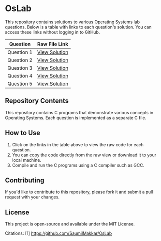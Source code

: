 # OsLab

This repository contains solutions to various Operating Systems lab questions. Below is a table with links to each question's solution. You can access these links without logging in to GitHub.

| Question | Raw File Link |
|----------|---------------|
| Question 1 | [View Solution](https://raw.githubusercontent.com/SaumilMakkar/OsLab/main/Q1.c) |
| Question 2 | [View Solution](https://raw.githubusercontent.com/SaumilMakkar/OsLab/main/Q2.c) |
| Question 3 | [View Solution](https://raw.githubusercontent.com/SaumilMakkar/OsLab/main/Q3.c) |
| Question 4 | [View Solution](https://raw.githubusercontent.com/SaumilMakkar/OsLab/main/Q4.c) |
| Question 5 | [View Solution](https://raw.githubusercontent.com/SaumilMakkar/OsLab/main/Q5.c) |

## Repository Contents

This repository contains C programs that demonstrate various concepts in Operating Systems. Each question is implemented as a separate C file.

## How to Use

1. Click on the links in the table above to view the raw code for each question.
2. You can copy the code directly from the raw view or download it to your local machine.
3. Compile and run the C programs using a C compiler such as GCC.

## Contributing

If you'd like to contribute to this repository, please fork it and submit a pull request with your changes.

## License

This project is open-source and available under the MIT License.

Citations:
[1] https://github.com/SaumilMakkar/OsLab
